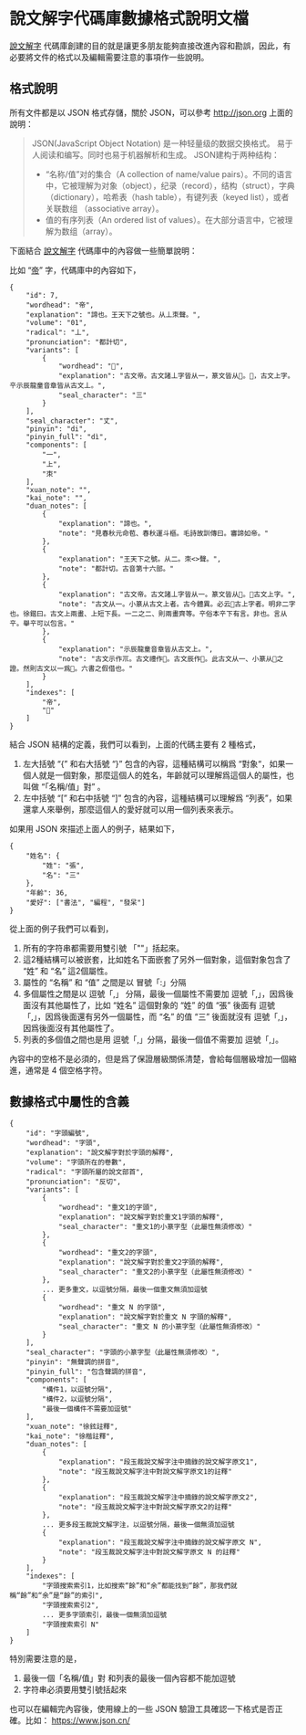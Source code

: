 # 說文解字代碼庫數據格式說明文檔

[說文解字](http://www.shuowen.org "說文解字") 代碼庫創建的目的就是讓更多朋友能夠直接改進內容和勘誤，因此，有必要將文件的格式以及編輯需要注意的事項作一些說明。

## 格式說明

所有文件都是以 JSON 格式存儲，關於 JSON，可以參考 http://json.org 上面的說明：

> JSON(JavaScript Object Notation) 是一种轻量级的数据交换格式。 易于人阅读和编写。同时也易于机器解析和生成。
> JSON建构于两种结构：
>   - “名称/值”对的集合（A collection of name/value pairs）。不同的语言中，它被理解为对象（object），纪录（record），结构（struct），字典（dictionary），哈希表（hash table），有键列表（keyed list），或者关联数组 （associative array）。
>   - 值的有序列表（An ordered list of values）。在大部分语言中，它被理解为数组（array）。

下面結合 [說文解字](http://www.shuowen.org "說文解字") 代碼庫中的內容做一些簡單說明：

比如 “[帝](http://www.shuowen.org/view/7)” 字，代碼庫中的內容如下，

    {
        "id": 7,
        "wordhead": "帝",
        "explanation": "諦也。王天下之號也。从丄朿聲。",
        "volume": "01",
        "radical": "丄",
        "pronunciation": "都計切",
        "variants": [
            {
                "wordhead": "𢂇",
                "explanation": "古文帝。古文諸丄字皆从一，篆文皆从𠄞。𠄞，古文上字。䇂示辰龍童音章皆从古文丄。",
                "seal_character": "三"
            }
        ],
        "seal_character": "丈",
        "pinyin": "di",
        "pinyin_full": "dì",
        "components": [
            "一",
            "上",
            "朿"
        ],
        "xuan_note": "",
        "kai_note": "",
        "duan_notes": [
            {
                "explanation": "諦也。",
                "note": "見春秋元命苞、春秋運斗樞。毛詩故訓傳曰。審諦如帝。"
            },
            {
                "explanation": "王天下之號。从二。朿<>聲。",
                "note": "都計切。古音第十六部。"
            },
            {
                "explanation": "古文帝。古文諸丄字皆从一。篆文皆从𠄞。𠄞古文上字。",
                "note": "古文从一。小篆从古文上者。古今體異。必云𠄞古上字者。明非二字也。徐鍇曰。古文上兩畫、上短下長。一二之二、則兩畫齊等。䇂俗本䇂下有言。非也。言从䇂。舉䇂可以包言。"
            },
            {
                "explanation": "示辰龍童音章皆从古文上。",
                "note": "古文示作𥘅。古文禮作𠃞。古文辰作𠨷。此古文从一、小篆从𠄞之證。然則古文以一爲𠄞。六書之假借也。"
            }
        ],
        "indexes": [
            "帝",
            "𢂇"
        ]
    }


結合 JSON 結構的定義，我們可以看到，上面的代碼主要有 2 種格式，

1. 左大括號 “{” 和右大括號 “}” 包含的內容，這種結構可以稱爲 “對象“，如果一個人就是一個對象，那麼這個人的姓名，年齡就可以理解爲這個人的屬性，也叫做 “「名稱/值」對” 。
2. 左中括號 “[” 和右中括號 “]” 包含的內容，這種結構可以理解爲 “列表”，如果還拿人來舉例，那麼這個人的愛好就可以用一個列表來表示。

如果用 JSON 來描述上面人的例子，結果如下，

    {
        "姓名": {
            "姓": "張",
            "名": "三"
        },
        "年齡": 36,
        "愛好": ["書法", "編程", "發呆"]
    }

從上面的例子我們可以看到，
1. 所有的字符串都需要用雙引號 「""」括起來。
2. 這2種結構可以被嵌套，比如姓名下面嵌套了另外一個對象，這個對象包含了 “姓” 和 “名” 這2個屬性。
2. 屬性的 “名稱” 和 “值” 之間是以 冒號「:」分隔
3. 多個屬性之間是以 逗號「,」 分隔，最後一個屬性不需要加 逗號「,」，因爲後面沒有其他屬性了，比如 “姓名” 這個對象的 “姓” 的值 “張” 後面有 逗號「,」，因爲後面還有另外一個屬性，而 “名” 的值 “三” 後面就沒有 逗號「,」，因爲後面沒有其他屬性了。
4. 列表的多個值之間也是用 逗號「,」分隔，最後一個值不需要加 逗號「,」。

內容中的空格不是必須的，但是爲了保證層級關係清楚，會給每個層級增加一個縮進，通常是 4 個空格字符。

## 數據格式中屬性的含義

    {
        "id": "字頭編號",
        "wordhead": "字頭",
        "explanation": "說文解字對於字頭的解釋",
        "volume": "字頭所在的卷數",
        "radical": "字頭所屬的說文部首",
        "pronunciation": "反切",
        "variants": [
            {
                "wordhead": "重文1的字頭",
                "explanation": "說文解字對於重文1字頭的解釋",
                "seal_character": "重文1的小篆字型（此屬性無須修改）"
            },
            {
                "wordhead": "重文2的字頭",
                "explanation": "說文解字對於重文2字頭的解釋",
                "seal_character": "重文2的小篆字型（此屬性無須修改）"
            },
            ... 更多重文，以逗號分隔，最後一個重文無須加逗號
            {
                "wordhead": "重文 N 的字頭",
                "explanation": "說文解字對於重文 N 字頭的解釋",
                "seal_character": "重文 N 的小篆字型（此屬性無須修改）"
            }
        ],
        "seal_character": "字頭的小篆字型（此屬性無須修改）",
        "pinyin": "無聲調的拼音",
        "pinyin_full": "包含聲調的拼音",
        "components": [
            "構件1，以逗號分隔",
            "構件2，以逗號分隔",
            "最後一個構件不需要加逗號"
        ],
        "xuan_note": "徐鉉註釋",
        "kai_note": "徐楷註釋",
        "duan_notes": [
            {
                "explanation": "段玉裁說文解字注中摘錄的說文解字原文1",
                "note": "段玉裁說文解字注中對說文解字原文1的註釋"
            },
            {
                "explanation": "段玉裁說文解字注中摘錄的說文解字原文2",
                "note": "段玉裁說文解字注中對說文解字原文2的註釋"
            },
            ... 更多段玉裁說文解字注，以逗號分隔，最後一個無須加逗號
            {
                "explanation": "段玉裁說文解字注中摘錄的說文解字原文 N",
                "note": "段玉裁說文解字注中對說文解字原文 N 的註釋"
            }
        ],
        "indexes": [
            "字頭搜索索引1，比如搜索“餘”和“余”都能找到“餘”，那我們就稱“餘”和“余”是“餘”的索引",
            "字頭搜索索引2",
            ... 更多字頭索引，最後一個無須加逗號
            "字頭搜索索引 N"
        ]
    }

特別需要注意的是，
1. 最後一個「名稱/值」對 和列表的最後一個內容都不能加逗號
2. 字符串必須要用雙引號括起來

也可以在編輯完內容後，使用線上的一些 JSON 驗證工具確認一下格式是否正確。比如： https://www.json.cn/



